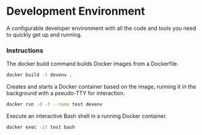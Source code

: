 # Development Environment

A configurable developer environment with all the code and tools you need to quickly get up and running.

### Instructions
The docker build command builds Docker images from a Dockerfile.
```sh
docker build -t devenv .
```
Creates and starts a Docker container based on the image, running it in the background with a pseudo-TTY for interaction.
```sh
docker run -d -t --name test devenv
```
Execute an interactive Bash shell in a running Docker container.
```sh
docker exec -it test bash
```
